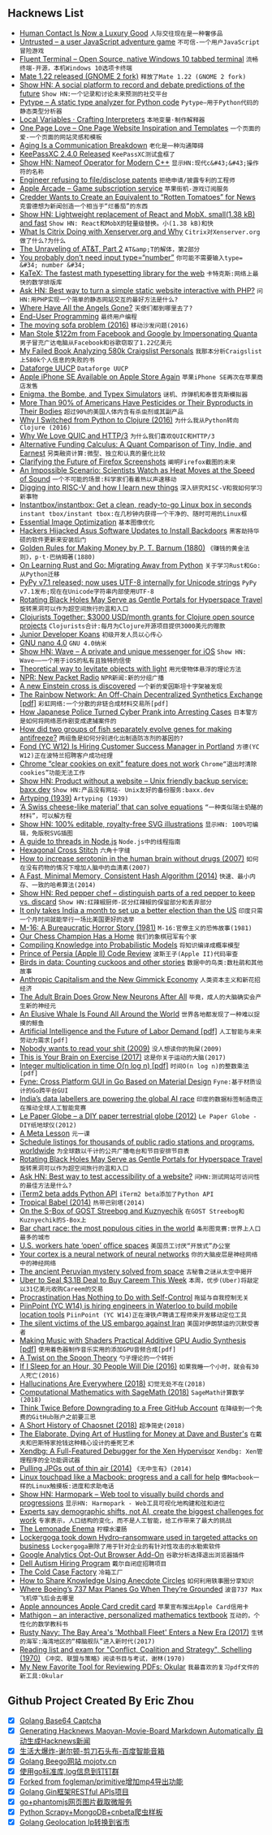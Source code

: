 ## Hacknews List


- [Human Contact Is Now a Luxury Good](https://www.nytimes.com/2019/03/23/sunday-review/human-contact-luxury-screens.html)  `人际交往现在是一种奢侈品`
- [Untrusted – a user JavaScript adventure game](https://alexnisnevich.github.io/untrusted/)  `不可信-一个用户JavaScript冒险游戏`
- [Fluent Terminal – Open Source, native Windows 10 tabbed terminal](https://github.com/felixse/FluentTerminal)  `流畅终端-开源，本机Windows 10选项卡终端`
- [Mate 1.22 released (GNOME 2 fork)](https://mate-desktop.org/it/blog/2019-03-18-mate-1-22-released/)  `释放了Mate 1.22 (GNOME 2 fork)`
- [Show HN: A social platform to record and debate predictions of the future](https://www.predibly.com/)  `Show HN:一个记录和讨论未来预测的社交平台`
- [Pytype – A static type analyzer for Python code](https://github.com/google/pytype)  `Pytype—用于Python代码的静态类型分析器`
- [Local Variables · Crafting Interpreters](http://www.craftinginterpreters.com/local-variables.html)  `本地变量·制作解释器`
- [One Page Love – One Page Website Inspiration and Templates](https://onepagelove.com/)  `一个页面的爱-一个页面的网站灵感和模板`
- [Aging Is a Communication Breakdown](http://nautil.us/issue/70/variables/aging-is-a-communication-breakdown)  `老化是一种沟通障碍`
- [KeePassXC 2.4.0 Released](https://keepassxc.org/blog/2019-03-19-2.4.0-released/)  `KeePassXC测试盒框了`
- [Show HN: Nameof Operator for Modern C&#43;&#43;](https://github.com/Neargye/nameof)  `显示HN:现代c&#43;&#43;操作符的名称`
- [Engineer refusing to file/disclose patents](https://workplace.stackexchange.com/questions/132387/engineer-refusing-to-file-disclose-patents)  `拒绝申请/披露专利的工程师`
- [Apple Arcade – Game subscription service](https://techcrunch.com/2019/03/25/apple-arcade-is-apples-new-cross-platform-gaming-subscription/)  `苹果街机-游戏订阅服务`
- [Credder Wants to Create an Equivalent to “Rotten Tomatoes” for News](https://mondaynote.com/credder-wants-to-create-an-equivalent-to-rotten-tomatoes-for-news-94467294e57b)  `克雷德想为新闻创造一个相当于“烂番茄”的东西`
- [Show HN: Lightweight replacement of React and MobX. small(1.38 kB) and fast](https://github.com/PxyUp/FastDom)  `Show HN: React和MobX的轻量级替换。小(1.38 kB)和快`
- [What Is Citrix Doing with Xenserver.org and Why](https://xenserver.org/blog/entry/what-is-citrix-doing-with-xenserver-org.html)  `Citrix对Xenserver.org做了什么?为什么`
- [The Unraveling of AT&amp;T, Part 2](https://technicshistory.wordpress.com/2019/03/23/the-unraveling-part-2/)  `AT&amp;T的解体，第2部分`
- [You probably don’t need input type=“number”](http://bradfrost.com/blog/post/you-probably-dont-need-input-typenumber/)  `你可能不需要输入type= &#34; number &#34;`
- [KaTeX: The fastest math typesetting library for the web](https://katex.org/)  `卡特克斯:网络上最快的数学排版库`
- [Ask HN: Best way to turn a simple static website interactive with PHP?](item?id=19481788)  `问HN:用PHP实现一个简单的静态网站交互的最好方法是什么?`
- [Where Have All the Angels Gone?](https://tomtunguz.com/where-have-all-the-angels-gone/)  `天使们都到哪里去了?`
- [End-User Programming](https://www.inkandswitch.com/end-user-programming.html)  `最终用户编程`
- [The moving sofa problem (2016)](https://www.math.ucdavis.edu/~romik/movingsofa/)  `移动沙发问题(2016)`
- [Man Stole $122m from Facebook and Google by Impersonating Quanta](https://boingboing.net/2019/03/24/evaldas-rimasauskas.html)  `男子冒充广达电脑从Facebook和谷歌窃取了1.22亿美元`
- [My Failed Book Analyzing 580k Craigslist Personals](https://joecmarshall.com/posts/my-failed-book-about-craigslist-personals/)  `我那本分析Craigslist上580k个人信息的失败的书`
- [Dataforge UUCP](https://uucp.dataforge.tk/)  `Dataforge UUCP`
- [Apple iPhone SE Available on Apple Store Again](https://www.apple.com/shop/refurbished/clearance)  `苹果iPhone SE再次在苹果商店发售`
- [Enigma, the Bombe, and Typex Simulators](https://github.com/gchq/CyberChef/wiki/Enigma,-the-Bombe,-and-Typex)  `谜机、炸弹机和泰普克斯模拟器`
- [More Than 90% of Americans Have Pesticides or Their Byproducts in Their Bodies](https://www.thenation.com/article/pesticides-farmworkers-agriculture/)  `超过90%的美国人体内含有杀虫剂或其副产品`
- [Why I Switched from Python to Clojure (2016)](https://www.bradcypert.com/why-i-switched-from-python-to-clojure/)  `为什么我从Python转向Clojure (2016)`
- [Why We Love QUIC and HTTP/3](https://www.fastly.com/blog/why-fastly-loves-quic-http3)  `为什么我们喜欢QUIC和HTTP/3`
- [Alternative Funding Calculus: A Quant Comparison of Tiny, Indie, and Earnest](https://medium.com/swlh/alternative-funding-calculus-a-quant-comparison-of-tiny-indie-and-earnest-8d61d35d5ad5)  `另类融资计算:微型、独立和认真的量化比较`
- [Clarifying the Future of Firefox Screenshots](https://blog.mozilla.org/futurereleases/2019/01/24/clarifying-the-future-of-firefox-screenshots/)  `阐明Firefox截图的未来`
- [An Impossible Scenario: Scientists Watch as Heat Moves at the Speed of Sound](https://www.scientificamerican.com/article/scientists-watch-as-heat-moves-at-the-speed-of-sound/)  `一个不可能的场景:科学家们看着热以声速移动`
- [Digging into RISC-V and how I learn new things](https://blog.jessfraz.com/post/digging-into-risc-v-and-how-i-learn-new-things/)  `深入研究RISC-V和我如何学习新事物`
- [Instantbox/instantbox: Get a clean, ready-to-go Linux box in seconds](https://github.com/instantbox/instantbox)  `instant tbox/instant tbox:在几秒钟内获得一个干净的、随时可用的Linux框`
- [Essential Image Optimization](https://images.guide/)  `基本图像优化`
- [Hackers Hijacked Asus Software Updates to Install Backdoors](https://motherboard.vice.com/en_us/article/pan9wn/hackers-hijacked-asus-software-updates-to-install-backdoors-on-thousands-of-computers)  `黑客劫持华硕的软件更新来安装后门`
- [Golden Rules for Making Money by P. T. Barnum (1880)](http://www.fourmilab.ch/etexts/www/barnum/moneygetting/moneygetting.html)  `《赚钱的黄金法则》，p·t·巴纳姆著(1880)`
- [On Learning Rust and Go: Migrating Away from Python](https://blog.liw.fi/posts/2019/03/24/on_learning_rust_and_go_migrating_away_from_python/)  `关于学习Rust和Go:从Python迁移`
- [PyPy v7.1 released; now uses UTF-8 internally for Unicode strings](https://morepypy.blogspot.com/2019/03/pypy-v71-released-now-uses-utf-8.html)  `PyPy v7.1发布;现在在Unicode字符串内部使用UTF-8`
- [Rotating Black Holes May Serve as Gentle Portals for Hyperspace Travel](https://theconversation.com/rotating-black-holes-may-serve-as-gentle-portals-for-hyperspace-travel-107062)  `旋转黑洞可以作为超空间旅行的温和入口`
- [Clojurists Together: $3000 USD/month grants for Clojure open source projects](https://twitter.com/cljtogether/status/1109925960155983872)  `Clojurists合计:每月为Clojure开源项目提供3000美元的赠款`
- [Junior Developer Koans](https://joecmarshall.com/posts/junior-developer-koans/)  `初级开发人员以心传心`
- [GNU nano 4.0](https://www.nano-editor.org/news.php)  `GNU 4.0纳米`
- [Show HN: Wave – A private and unique messenger for iOS](https://itunes.apple.com/za/app/wave-%EF%BE%89/id1434827986?mt=8&amp;ref=producthunt)  `Show HN: Wave——一个用于iOS的私有且独特的信使`
- [Theoretical way to levitate objects with light](https://www.caltech.edu/about/news/levitating-objects-light)  `用光使物体悬浮的理论方法`
- [NPR: New Packet Radio](https://hackaday.io/project/164092-npr-new-packet-radio)  `NPR新闻:新的分组广播`
- [A new Einstein cross is discovered](https://phys.org/news/2019-03-einstein.html)  `一个新的爱因斯坦十字架被发现`
- [The Rainbow Network: An Off-Chain Decentralized Synthetics Exchange [pdf]](https://rainbownet.work/RainbowNetwork.pdf)  `彩虹网络:一个分散的非链合成材料交易所[pdf]`
- [How Japanese Police Turned Cyber Prank into Arresting Cases](https://b.shujisado.com/2019/03/how-japanese-police-turned-cyber-prank.html)  `日本警方是如何将网络恶作剧变成逮捕案件的`
- [How did two groups of fish separately evolve genes for making antifreeze?](https://www.theatlantic.com/science/archive/2019/03/how-fish-evolved-antifreeze-junk/585226/)  `两组鱼是如何分别进化出制造防冻剂的基因的?`
- [Fond (YC W12) Is Hiring Customer Success Manager in Portland](https://jobs.lever.co/fond/d166e8aa-3223-4ee0-9caa-b81df1bcf474)  `方德(YC W12)正在波特兰招聘客户成功经理`
- [Chrome “clear cookies on exit” feature does not work](https://superuser.com/questions/1298062/chrome-clear-cookies-on-exit-feature-does-not-work)  `Chrome“退出时清除cookies”功能无法工作`
- [Show HN: Product without a website – Unix friendly backup service: baxx.dev](https://txt.black/~jack/baxx-dev.txt)  `Show HN:产品没有网站- Unix友好的备份服务:baxx.dev`
- [Artyping (1939)](https://archive.org/details/Artyping)  `Artyping (1939)`
- [‘A Swiss cheese-like material’ that can solve equations](https://penntoday.upenn.edu/news/penn-engineers-demonstrate-metamaterials-can-solve-equations)  `“一种类似瑞士奶酪的材料”，可以解方程`
- [Show HN: 100% editable, royalty-free SVG illustrations](https://gallery.manypixels.co)  `显示HN: 100%可编辑，免版税SVG插图`
- [A guide to threads in Node.js](https://blog.logrocket.com/a-complete-guide-to-threads-in-node-js-4fa3898fe74f)  `Node.js中的线程指南`
- [Hexagonal Cross Stitch](http://isohedral.ca/hexagonal-cross-stitch/)  `六角十字缝`
- [How to increase serotonin in the human brain without drugs (2007)](https://www.ncbi.nlm.nih.gov/pmc/articles/PMC2077351/)  `如何在没有药物的情况下增加人脑中的血清素(2007)`
- [A Fast, Minimal Memory, Consistent Hash Algorithm (2014)](https://arxiv.org/abs/1406.2294)  `快速、最小内存、一致的哈希算法(2014)`
- [Show HN: Red pepper chef – distinguish parts of a red pepper to keep vs. discard](https://medium.com/@anthony_sarkis/red-pepper-chef-from-new-training-data-to-deployed-system-in-a-few-lines-of-code-8d25b77fe447)  `Show HN:红辣椒厨师-区分红辣椒的保留部分和丢弃部分`
- [It only takes India a month to set up a better election than the US](https://qz.com/1570687/how-indias-massive-2019-election-will-work/)  `印度只需一个月时间就能举行一场比美国更好的选举`
- [M-16: A Bureaucratic Horror Story (1981)](https://www.theatlantic.com/magazine/archive/1981/06/m-16-a-bureaucratic-horror-story/545153/)  `M-16:官僚主义的恐怖故事(1981)`
- [Our Chess Champion Has a Home](https://www.nytimes.com/2019/03/23/opinion/sunday/homeless-chess-champion-tani.html)  `我们的象棋冠军有个家`
- [Compiling Knowledge into Probabilistic Models](http://willcrichton.net/notes/compiling-knowledge-probability/)  `将知识编译成概率模型`
- [Prince of Persia (Apple II) Code Review](http://fabiensanglard.net/prince_of_persia/index.php)  `波斯王子(Apple II)代码审查`
- [Birds in data: Counting cuckoos and other stories](https://factordaily.com/birds-in-data-counting-cuckoos-and-other-stories/)  `数据中的鸟类:数杜鹃和其他故事`
- [Anthropic Capitalism and the New Gimmick Economy](https://www.edge.org/response-detail/26756)  `人类资本主义和新花招经济`
- [The Adult Brain Does Grow New Neurons After All](https://www.scientificamerican.com/article/the-adult-brain-does-grow-new-neurons-after-all-study-says/)  `毕竟，成人的大脑确实会产生新的神经元`
- [An Elusive Whale Is Found All Around the World](https://www.nytimes.com/2019/03/22/science/omuras-whales-habitat.html)  `世界各地都发现了一种难以捉摸的鲸鱼`
- [Artificial Intelligence and the Future of Labor Demand [pdf]](https://economics.mit.edu/files/16819)  `人工智能与未来劳动力需求[pdf]`
- [Nobody wants to read your shit (2009)](https://stevenpressfield.com/2009/10/writing-wednesdays-2-the-most-important-writing-lession-i-ever-learned/)  `没人想读你的狗屎(2009)`
- [This is Your Brain on Exercise (2017)](https://www.outsideonline.com/2186146/your-brain-exercise)  `这是你关于运动的大脑(2017)`
- [Integer multiplication in time O(n log n) [pdf]](https://hal.archives-ouvertes.fr/hal-02070778/document)  `时间O(n log n)的整数乘法[pdf]`
- [Fyne: Cross Platform GUI in Go Based on Material Design](https://github.com/fyne-io/fyne)  `Fyne:基于材质设计的Go跨平台GUI`
- [India’s data labellers are powering the global AI race](https://factordaily.com/indian-data-labellers-powering-the-global-ai-race/)  `印度的数据标签制造商正在推动全球人工智能竞赛`
- [Le Paper Globe – a DIY paper terrestrial globe (2012)](http://joachimesque.com/globe/index.html.en)  `Le Paper Globe - DIY纸地球仪(2012)`
- [A Meta Lesson](http://andy.kitchen/a-meta-lesson.html)  `元一课`
- [Schedule listings for thousands of public radio stations and programs, worldwide](http://www.publicradiofan.com/)  `为全球数以千计的公共广播电台和节目安排节目表`
- [Rotating Black Holes May Serve as Gentle Portals for Hyperspace Travel](https://daily.jstor.org/rotating-black-holes-may-serve-as-gentle-portals-for-hyperspace-travel/)  `旋转黑洞可以作为超空间旅行的温和入口`
- [Ask HN: Best way to test accessibility of a website?](item?id=19473737)  `问HN:测试网站可访问性的最佳方法是什么?`
- [iTerm2 beta adds Python API](https://iterm2.com/python-api/)  `iTerm2 beta添加了Python API`
- [Tropical Babel (2014)](https://failedarchitecture.com/tropical-babel/)  `热带巴别塔(2014)`
- [On the S-Box of GOST Streebog and Kuznyechik](https://who.paris.inria.fr/Leo.Perrin/pi.html)  `在GOST Streebog和Kuznyechik的S-Box上`
- [Bar chart race: the most populous cities in the world](https://observablehq.com/@johnburnmurdoch/bar-chart-race-the-most-populous-cities-in-the-world)  `条形图竞赛:世界上人口最多的城市`
- [U.S. workers hate ‘open’ office spaces](https://www.prdaily.com/report-u-s-workers-hate-open-office-spaces/)  `美国员工讨厌“开放式”办公室`
- [Your cortex is a neural network of neural networks](https://medium.com/the-spike/your-cortex-contains-17-billion-computers-9034e42d34f2)  `你的大脑皮层是神经网络中的神经网络`
- [The ancient Peruvian mystery solved from space](http://www.bbc.com/future/story/20160408-the-ancient-peruvian-mystery-solved-from-space)  `古秘鲁之谜从太空中揭开`
- [Uber to Seal $3.1B Deal to Buy Careem This Week](https://www.bloomberg.com/news/articles/2019-03-24/uber-is-said-to-seal-3-1-billion-deal-to-buy-careem-this-week)  `本周，优步(Uber)将敲定以31亿美元收购Careem的交易`
- [Procrastination Has Nothing to Do with Self-Control](https://www.nytimes.com/2019/03/25/smarter-living/why-you-procrastinate-it-has-nothing-to-do-with-self-control.html)  `拖延与自我控制无关`
- [PiinPoint (YC W14) is hiring engineers in Waterloo to build mobile location tools](https://angel.co/piinpoint/jobs/108874-full-stack-developer)  `PiinPoint (YC W14)正在滑铁卢聘请工程师来开发移动定位工具`
- [The silent victims of the US embargo against Iran](https://www.thelancet.com/journals/lanonc/article/PIIS1470-2045(18)30751-4/fulltext)  `美国对伊朗禁运的沉默受害者`
- [Making Music with Shaders Practical Additive GPU Audio Synthesis [pdf]](http://www.graffathon.fi/2016/presentations/additive_slides.pdf)  `使用着色器制作音乐实用的添加GPU音频合成[pdf]`
- [A Twist on the Spoon Theory](https://streetlifesolutions.blogspot.com/2019/03/a-twist-on-spoon-theory.html)  `勺子理论的一个转折`
- [If I Sleep for an Hour, 30 People Will Die (2016)](https://www.nytimes.com/2016/10/02/opinion/sunday/if-i-sleep-for-an-hour-30-people-will-die.html)  `如果我睡一个小时，就会有30人死亡(2016)`
- [Hallucinations Are Everywhere (2018)](https://www.theatlantic.com/health/archive/2018/10/hallucinations-hearing-voices-reality-debate/571819/?single_page=true)  `幻觉无处不在(2018)`
- [Computational Mathematics with SageMath (2018)](http://sagebook.gforge.inria.fr/english.html)  `SageMath计算数学(2018)`
- [Think Twice Before Downgrading to a Free GitHub Account](http://blog.jaredsinclair.com/post/183676881105/think-twice-before-downgrading-to-a-free-github)  `在降级到一个免费的GitHub账户之前要三思`
- [A Short History of Chaosnet (2018)](https://twobithistory.org/2018/09/30/chaosnet.html)  `超净简史(2018)`
- [The Elaborate, Dying Art of Hustling for Money at Dave and Buster&#39;s](https://www.vice.com/en_us/article/pan43y/the-elaborate-dying-art-of-hustling-for-money-at-dave-and-busters-arcades)  `在戴夫和巴斯特家抢钱这种精心设计的垂死艺术`
- [Xendbg: A Full-Featured Debugger for the Xen Hypervisor](https://www.nccgroup.trust/uk/about-us/newsroom-and-events/blogs/2019/january/xendbg-a-full-featured-debugger-for-the-xen-hypervisor/)  `Xendbg: Xen管理程序的全功能调试器`
- [Pulling JPGs out of thin air (2014)](http://lcamtuf.blogspot.com/2014/11/pulling-jpegs-out-of-thin-air.html)  `《无中生有》(2014)`
- [Linux touchpad like a Macbook: progress and a call for help](https://bill.harding.blog/2019/03/25/linux-touchpad-like-a-macbook-progress-and-a-call-for-help/)  `像Macbook一样的Linux触摸板:进度和求助电话`
- [Show HN: Harmopark – Web tool to visually build chords and progressions](https://www.harmopark.app/)  `显示HN: Harmopark - Web工具可视化地构建和弦和进位`
- [Experts say demographic shifts, not AI, create the biggest challenges for work](https://www.gsb.stanford.edu/insights/misplaced-fear-job-stealing-robots)  `专家表示，人口结构的变化，而不是人工智能，给工作带来了最大的挑战`
- [The Lemonade Enema](http://www.thomas-morris.uk/the-lemonade-enema/)  `柠檬水灌肠`
- [Lockergoga took down Hydro–ransomware used in targeted attacks on business](https://doublepulsar.com/how-lockergoga-took-down-hydro-ransomware-used-in-targeted-attacks-aimed-at-big-business-c666551f5880)  `Lockergoga删除了用于针对企业的有针对性攻击的水勒索软件`
- [Google Analytics Opt-Out Browser Add-On](https://tools.google.com/dlpage/gaoptout)  `谷歌分析选择退出浏览器插件`
- [Dell Autism Hiring Program](https://jobs.dell.com/neurodiversity)  `戴尔自闭症招聘项目`
- [The Cold Case Factory](https://www.topic.com/the-cold-case-factory)  `冷箱工厂`
- [How to Share Knowledge Using Anecdote Circles](http://cognitive-edge.com/methods/anecdote-circles/)  `如何利用轶事圈分享知识`
- [Where Boeing’s 737 Max Planes Go When They’re Grounded](https://www.bloomberg.com/graphics/2019-boeing-737-max-map-where-planes-went-after-grounded/)  `波音737 Max飞机停飞后会去哪里`
- [Apple announces Apple Card credit card](https://www.theverge.com/2019/3/25/18277417/apple-pay-credit-card-announcement-goldman-sachs-event-2019)  `苹果宣布推出Apple Card信用卡`
- [Mathigon – an interactive, personalized mathematics textbook](https://mathigon.org/)  `互动的，个性化的数学教科书`
- [Rusty Navy: The Bay Area&#39;s &#39;Mothball Fleet&#39; Enters a New Era (2017)](https://www.kqed.org/news/11612408/rusty-navy-the-bay-areas-mothball-fleet-enters-a-new-era)  `生锈的海军:海湾地区的“樟脑舰队”进入新时代(2017)`
- [Reading list and exam for &#34;Conflict, Coalition and Strategy&#34;, Schelling (1970)](http://www.irwincollier.com/harvard-reading-list-and-final-exam-for-course-conflict-coalition-and-strategy-schelling-1970/)  `《冲突、联盟与策略》阅读书目与考试，谢林(1970)`
- [My New Favorite Tool for Reviewing PDFs: Okular](https://harriskenny.com/2019/03/23/my-new-favorite-tool-for-reviewing-pdfs/)  `我最喜欢的复习pdf文件的新工具:Okular`

## Github Project Created By Eric Zhou

- [x] [Golang Base64 Captcha](https://github.com/mojocn/base64Captcha)
- [x] [Generating Hacknews Maoyan-Movie-Board Markdown Automatically 自动生成Hacknews新闻](https://github.com/dejavuzhou/md-genie)
- [x] [生活大爆炸-谢尔顿-剪刀石头布-百度智能音箱](https://github.com/mojocn/dueros-bang-game)
- [x] [Golang Beego网站 mojotv.cn](https://github.com/mojocn/www.mojotv.cn)
- [x] [使用go标准库,log信息到钉钉群](https://github.com/mojocn/dooger)
- [x] [Forked from fogleman/primitive增加mp4导出功能](https://github.com/mojocn/primitive)
- [x] [Golang Gin框架RESTful APIs项目](https://github.com/JJJJJJJerk/ezier-golang-web-api-framework)
- [x] [go+phantomjs网页图片截取微服务](https://github.com/mojocn/screen_shot)
- [x] [Python Scrapy+MongoDB+cnbeta爬虫样板](https://github.com/mojocn/scrapy_mongodb_boilerplate_cnbeta)
- [x] [Golang Geolocation Ip转换到省市](https://github.com/mojocn/ip2location)